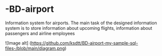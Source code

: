 # -BD-airport
Information system for airports. The main task of the designed information system is to store information about upcoming flights, information about passengers and airline employees

![Image alt] (https://github.com/ksdtt/BD-airport-my-sample-sql-files-/blob/main/diagram.png)
